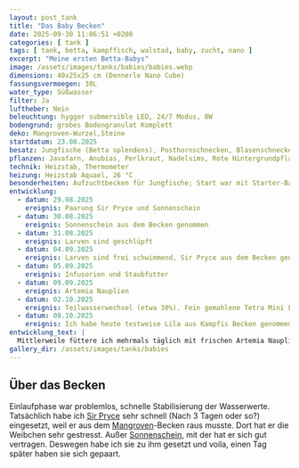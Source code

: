 ```yaml
---
layout: post_tank
title: "Das Baby Becken"
date: 2025-09-30 11:06:51 +0200
categories: [ tank ]
tags: [ tank, betta, kampffisch, walstad, baby, zucht, nano ]
excerpt: "Meine ersten Betta-Babys"
image: /assets/images/tanks/babies/babies.webp
dimensions: 40x25x25 cm (Dennerle Nano Cube)
fassungsvermoegen: 30L
water_type: Süßwasser
filter: Ja
luftheber: Nein
beleuchtung: hygger submersible LED, 24/7 Modus, 8W
bodengrund: grobes Bodengranulat Komplett
deko: Mangroven-Wurzel,Steine
startdatum: 23.08.2025
besatz: Jungfische (Betta splendens), Posthornschnecken, Blasenschnecken, Neocaridina Garnelen, 1 Stahlhelm Rennschnecke
pflanzen: Javafarn, Anubias, Perlkraut, Nadelsims, Rote Hintergrundpflanze, Froschbiss, Salvinia, phylantus fluitans
technik: Heizstab, Thermometer
heizung: Heizstab Aquael, 26 °C
besonderheiten: Aufzuchtbecken für Jungfische; Start war mit Starter-Bakterien
entwicklung:
  - datum: 29.08.2025
    ereignis: Paarung Sir Pryce und Sonnenschein
  - datum: 30.08.2025
    ereignis: Sonnenschein aus dem Becken genommen
  - datum: 31.08.2025
    ereignis: Larven sind geschlüpft
  - datum: 04.09.2025
    ereignis: Larven sind frei schwimmend, Sir Pryce aus dem Becken genommen. Mit Infusorien-Fütterung begonnen
  - datum: 05.09.2025
    ereignis: Infusorien und Staubfutter
  - datum: 09.09.2025
    ereignis: Artemia Nauplien
  - datum: 02.10.2025
    ereignis: Teilwasserwechsel (etwa 30%). Fein gemahlene Tetra Mini Flocken zum gewöhnen an Trockenfutter 
  - datum: 08.10.2025
    ereignis: Ich habe heute testweise Lila aus Kampfis Becken genommen und zu den Jungfischen gesetzt. Ich werde beobachten, ob sie sich vertragen.
entwicklung_text: |
  Mittlerweile füttere ich mehrmals täglich mit frischen Artemia Nauplien, Mikrowürmern oder Essigälchen. Hin und wieder Staubfutter. Ansonsten fange ich an zu testen, ob sie feines Granulat oder zermahlene Flocken annehmen.
gallery_dir: /assets/images/tanks/babies
---
```




## Über das Becken

Einlaufphase war problemlos, schnelle Stabilisierung der Wasserwerte. Tatsächlich habe ich [Sir Pryce](/fish/2025/09/30/fish_sir_pryce.html) sehr schnell (Nach
3 Tagen oder so?) eingesetzt, weil er aus dem [Mangroven](/tank/2025/09/30/tank_mangrove.html)-Becken raus musste. Dort hat er die Weibchen sehr gestresst.
Außer [Sonnenschein](/fish/2025/09/30/fish_sonnenschein.html), mit der hat er sich gut vertragen. Deswegen habe ich sie zu ihm gesetzt und voila, einen Tag später
haben sie sich gepaart.
